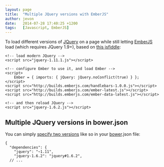 ```yaml
---
layout: page
title:  "Multiple JQuery versions with EmberJS"
author: jevon
date:   2014-07-28 17:40:25 +1200
tags:   [Javascript, EmberJS]
---
```


To load different versions of [JQuery](JQuery.md) on a page while still letting [EmberJS](EmberJS.md) load (which requires JQuery 1.9+), based on <a href="http://jsfiddle.net/gerry3/aLdy8/2/">this jsfiddle</a>:

```
<!-- load modern JQuery -->
<script src="jquery-1.11.1.js"></script>

<!-- configure Ember to use it, and load Ember -->
<script>
    Ember = { imports: { jQuery: jQuery.noConflict(true) } };
</script>
<script src="http://builds.emberjs.com/handlebars-1.0.0.js"></script>
<script src="http://builds.emberjs.com/ember-latest.js"></script>
<script src="http://builds.emberjs.com/ember-data-latest.js"></script>

<!-- and then reload JQuery -->
<script src="jquery-1.6.2.js"></script>
```

## Multiple JQuery versions in bower.json

You can simply <a href="http://stackoverflow.com/a/18241613/39531">specify two versions</a> like so in your [bower](Bower.md).json file:

```
{
  "dependencies": {
    "jquery": "~1.11",
    "jquery-1.6.2": "jquery#1.6.2",
  // ...
```
